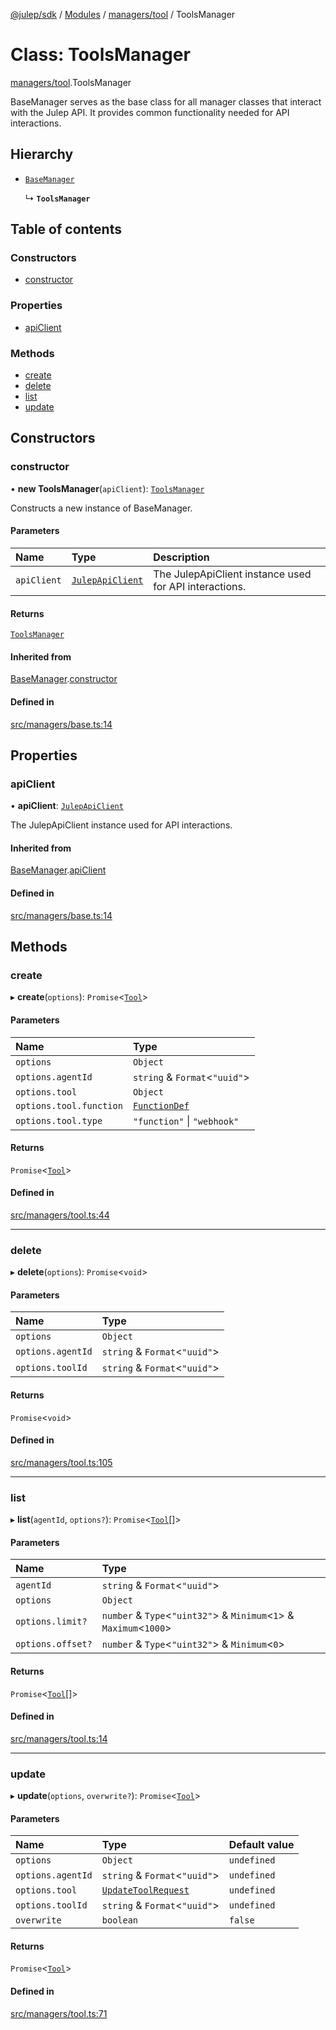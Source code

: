 [@julep/sdk](../README.md) / [Modules](../modules.md) / [managers/tool](../modules/managers_tool.md) / ToolsManager

# Class: ToolsManager

[managers/tool](../modules/managers_tool.md).ToolsManager

BaseManager serves as the base class for all manager classes that interact with the Julep API.
It provides common functionality needed for API interactions.

## Hierarchy

- [`BaseManager`](managers_base.BaseManager.md)

  ↳ **`ToolsManager`**

## Table of contents

### Constructors

- [constructor](managers_tool.ToolsManager.md#constructor)

### Properties

- [apiClient](managers_tool.ToolsManager.md#apiclient)

### Methods

- [create](managers_tool.ToolsManager.md#create)
- [delete](managers_tool.ToolsManager.md#delete)
- [list](managers_tool.ToolsManager.md#list)
- [update](managers_tool.ToolsManager.md#update)

## Constructors

### constructor

• **new ToolsManager**(`apiClient`): [`ToolsManager`](managers_tool.ToolsManager.md)

Constructs a new instance of BaseManager.

#### Parameters

| Name | Type | Description |
| :------ | :------ | :------ |
| `apiClient` | [`JulepApiClient`](api_JulepApiClient.JulepApiClient.md) | The JulepApiClient instance used for API interactions. |

#### Returns

[`ToolsManager`](managers_tool.ToolsManager.md)

#### Inherited from

[BaseManager](managers_base.BaseManager.md).[constructor](managers_base.BaseManager.md#constructor)

#### Defined in

[src/managers/base.ts:14](https://github.com/julep-ai/julep/blob/74e1a9218817461227847dbf45dce4f3ba148d1a/sdks/ts/src/managers/base.ts#L14)

## Properties

### apiClient

• **apiClient**: [`JulepApiClient`](api_JulepApiClient.JulepApiClient.md)

The JulepApiClient instance used for API interactions.

#### Inherited from

[BaseManager](managers_base.BaseManager.md).[apiClient](managers_base.BaseManager.md#apiclient)

#### Defined in

[src/managers/base.ts:14](https://github.com/julep-ai/julep/blob/74e1a9218817461227847dbf45dce4f3ba148d1a/sdks/ts/src/managers/base.ts#L14)

## Methods

### create

▸ **create**(`options`): `Promise`\<[`Tool`](../modules/api.md#tool)\>

#### Parameters

| Name | Type |
| :------ | :------ |
| `options` | `Object` |
| `options.agentId` | `string` & `Format`\<``"uuid"``\> |
| `options.tool` | `Object` |
| `options.tool.function` | [`FunctionDef`](../modules/api.md#functiondef) |
| `options.tool.type` | ``"function"`` \| ``"webhook"`` |

#### Returns

`Promise`\<[`Tool`](../modules/api.md#tool)\>

#### Defined in

[src/managers/tool.ts:44](https://github.com/julep-ai/julep/blob/74e1a9218817461227847dbf45dce4f3ba148d1a/sdks/ts/src/managers/tool.ts#L44)

___

### delete

▸ **delete**(`options`): `Promise`\<`void`\>

#### Parameters

| Name | Type |
| :------ | :------ |
| `options` | `Object` |
| `options.agentId` | `string` & `Format`\<``"uuid"``\> |
| `options.toolId` | `string` & `Format`\<``"uuid"``\> |

#### Returns

`Promise`\<`void`\>

#### Defined in

[src/managers/tool.ts:105](https://github.com/julep-ai/julep/blob/74e1a9218817461227847dbf45dce4f3ba148d1a/sdks/ts/src/managers/tool.ts#L105)

___

### list

▸ **list**(`agentId`, `options?`): `Promise`\<[`Tool`](../modules/api.md#tool)[]\>

#### Parameters

| Name | Type |
| :------ | :------ |
| `agentId` | `string` & `Format`\<``"uuid"``\> |
| `options` | `Object` |
| `options.limit?` | `number` & `Type`\<``"uint32"``\> & `Minimum`\<``1``\> & `Maximum`\<``1000``\> |
| `options.offset?` | `number` & `Type`\<``"uint32"``\> & `Minimum`\<``0``\> |

#### Returns

`Promise`\<[`Tool`](../modules/api.md#tool)[]\>

#### Defined in

[src/managers/tool.ts:14](https://github.com/julep-ai/julep/blob/74e1a9218817461227847dbf45dce4f3ba148d1a/sdks/ts/src/managers/tool.ts#L14)

___

### update

▸ **update**(`options`, `overwrite?`): `Promise`\<[`Tool`](../modules/api.md#tool)\>

#### Parameters

| Name | Type | Default value |
| :------ | :------ | :------ |
| `options` | `Object` | `undefined` |
| `options.agentId` | `string` & `Format`\<``"uuid"``\> | `undefined` |
| `options.tool` | [`UpdateToolRequest`](../modules/api.md#updatetoolrequest) | `undefined` |
| `options.toolId` | `string` & `Format`\<``"uuid"``\> | `undefined` |
| `overwrite` | `boolean` | `false` |

#### Returns

`Promise`\<[`Tool`](../modules/api.md#tool)\>

#### Defined in

[src/managers/tool.ts:71](https://github.com/julep-ai/julep/blob/74e1a9218817461227847dbf45dce4f3ba148d1a/sdks/ts/src/managers/tool.ts#L71)

